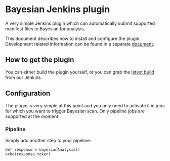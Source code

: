 # Bayesian Jenkins plugin

A very simple Jenkins plugin which can automatically submit supported manifest files
to Bayesian for analysis.

This document describes how to install and configure the plugin. Development related
information can be found in a separate [document](./development.md).


## How to get the plugin

You can either build the plugin yourself, or you can grab the
[latest build](https://cucos-jenkins.rhev-ci-vms.eng.rdu2.redhat.com/job/Bayesian_Project/job/bayesian-jenkins-plugin/lastSuccessfulBuild/artifact/target/bayesian.hpi) from our Jenkins.


## Configuration

The plugin is very simple at this point and you only need to activate it
in jobs for which you want to trigger Bayesian scan. Only pipeline jobs
are supported at the moment.


### Pipeline

Simply add another step to your pipeline:

```
def response = bayesianAnalysis()
echo(response.token)
```

